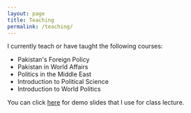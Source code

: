 ```yaml
---
layout: page
title: Teaching
permalink: /teaching/
---
```

I currently teach or have taught the following courses:

- Pakistan's Foreign Policy
- Pakistan in World Affairs
- Politics in the Middle East
- Introduction to Political Science
- Introduction to World Politics 

You can click [here](docs/slides.pdf) for demo slides that I use for class lecture.
